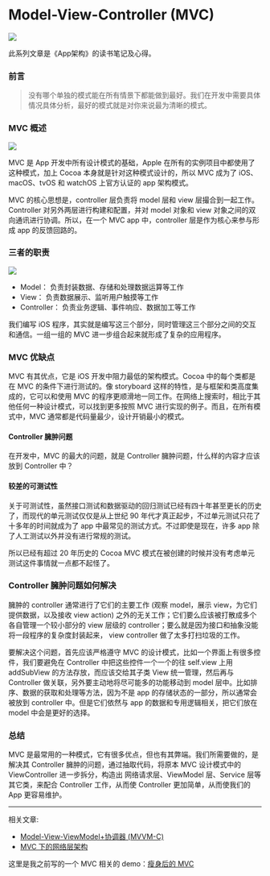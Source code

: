 # Model-View-Controller (MVC)


![](https://github.com/liuzhongning/Articles/blob/master/resources/App-MVC-01.jpg)


此系列文章是《App架构》的读书笔记及心得。

### 前言

> 没有哪个单独的模式能在所有情景下都能做到最好。我们在开发中需要具体情况具体分析，最好的模式就是对你来说最为清晰的模式。


### MVC 概述

![](https://github.com/liuzhongning/Articles/blob/master/resources/App-MVC-02.jpg)


MVC 是 App 开发中所有设计模式的基础，Apple 在所有的实例项目中都使用了这种模式，加上 Cocoa 本身就是针对这种模式设计的，所以 MVC 成为了 iOS、macOS、tvOS 和 watchOS 上官方认证的 app 架构模式。

MVC 的核心思想是，controller 层负责将 model 层和 view 层撮合到一起工作。Controller 对另外两层进行构建和配置，并对 model 对象和 view 对象之间的双向通讯进行协调。所以，在一个 MVC app 中，controller 层是作为核心来参与形成 app 的反馈回路的。


### 三者的职责

![](https://github.com/liuzhongning/Articles/blob/master/resources/App-MVC-03.jpg)


- Model： 负责封装数据、存储和处理数据运算等工作
- View： 负责数据展示、监听用户触摸等工作
- Controller： 负责业务逻辑、事件响应、数据加工等工作

我们编写 iOS 程序，其实就是编写这三个部分，同时管理这三个部分之间的交互和通信。一组一组的 MVC 进一步组合起来就形成了复杂的应用程序。


### MVC 优缺点

MVC 有其优点，它是 iOS 开发中阻力最低的架构模式。Cocoa 中的每个类都是在 MVC 的条件下进行测试的。像 storyboard 这样的特性，是与框架和类高度集成的，它可以和使用 MVC 的程序更顺滑地一同工作。在网络上搜索时，相比于其他任何一种设计模式，可以找到更多按照 MVC 进行实现的例子。而且，在所有模式中，MVC 通常都是代码量最少，设计开销最小的模式。

#### Controller 臃肿问题

在开发中，MVC 的最大的问题，就是 Controller 臃肿问题，什么样的内容才应该放到 Controller 中？


#### 较差的可测试性
关于可测试性，虽然接口测试和数据驱动的回归测试已经有四十年甚至更长的历史了，而现代的单元测试仅仅是从上世纪 90 年代才真正起步，不过单元测试只花了十多年的时间就成为了 app 中最常见的测试方式。不过即使是现在，许多 app 除了人工测试以外并没有进行常规的测试。

所以已经有超过 20 年历史的 Cocoa MVC 模式在被创建的时候并没有考虑单元测试这件事情就一点都不起怪了。

### Controller 臃肿问题如何解决

臃肿的 controller 通常进行了它们的主要工作 (观察 model，展示 view，为它们提供数据，以及接收 view action) 之外的无关工作；它们要么应该被打散成多个各自管理一个较小部分的 view 层级的 controller；要么就是因为接口和抽象没能将一段程序的复杂度封装起来， view controller 做了太多打扫垃圾的工作。

要解决这个问题，首先应该严格遵守 MVC 的设计模式，比如一个界面上有很多控件，我们要避免在 Controller 中把这些控件一个一个的往 self.view 上用 addSubView 的方法存放，而应该交给其子类 View 统一管理，然后再与 Controller 做关联，另外要主动地将尽可能多的功能移动到 model 层中。比如排序、数据的获取和处理等方法，因为不是 app 的存储状态的一部分，所以通常会被放到 controller 中。但是它们依然与 app 的数据和专用逻辑相关，把它们放在 model 中会是更好的选择。


### 总结

MVC 是最常用的一种模式，它有很多优点，但也有其弊端。我们所需要做的，是解决其 Controller 臃肿的问题，通过抽取代码，将原本 MVC 设计模式中的 ViewController 进一步拆分，构造出 网络请求层、ViewModel 层、Service 层等其它类，来配合 Controller 工作，从而使 Controller 更加简单，从而使我们的 App 更容易维护。

---

相关文章:

- [Model-View-ViewModel+协调器 (MVVM-C)](https://github.com/liuzhongning/Articles/blob/master/contents/Model-View-ViewModel%2B协调器%20(MVVM-C).md)
- [MVC 下的网络层架构](https://github.com/liuzhongning/Articles/blob/master/contents/MVC%20下的网络层架构.md)


这里是我之前写的一个 MVC 相关的 demo：[瘦身后的 MVC](https://github.com/liuzhongning/NNLearn/tree/master/009.MVCDemo)